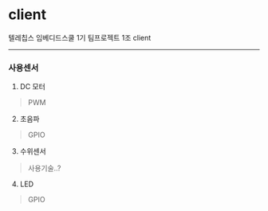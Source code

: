 # client
텔레칩스 임베디드스쿨 1기 팀프로젝트 1조 client

-----
### 사용센서
1. DC 모터
> PWM
2. 초음파
> GPIO
3. 수위센서
> 사용기술..?
4. LED
> GPIO

